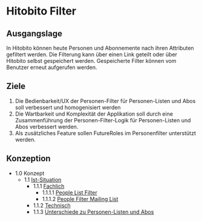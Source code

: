 # Hitobito Filter
## Ausgangslage
In Hitobito können heute Personen und Abonnemente nach ihren Attributen gefiltert werden. Die Filterung kann über einen Link geteilt oder über Hitobito selbst gespeichert werden. Gespeicherte Filter können vom Benutzer erneut aufgerufen werden.

## Ziele
1. Die Bedienbarkeit/UX der Personen-Filter für Personen-Listen und Abos soll verbessert und homogenisiert werden
2. Die Wartbarkeit und Komplexität der Applikation soll durch eine Zusammenführung der Personen-Filter-Logik für Personen-Listen und Abos verbessert werden.
3. Als zusätzliches Feature sollen FutureRoles im Personenfilter unterstützt werden.

## Konzeption
- 1.0 Konzept
  - 1.1 [Ist-Situation](1_konzeption/1_1_ist_situation/README#11-ist-situation)
    - 1.1.1 [Fachlich](1_konzeption/1_1_ist_situation/fachlich)
      - 1.1.1.1 [People List Filter](1_konzeption/1_1_ist_situation/fachlich/people_list_filter.md)
      - 1.1.1.2 [People Filter Mailing List](1_konzeption/1_1_ist_situation/fachlich/people_filter_mailing_list.md)
    - 1.1.2 [Technisch](1_konzeption/1_1_ist_situation/technisch.md)
    - 1.1.3 [Unterschiede zu Personen-Listen und Abos](1_konzeption/1_1_ist_situation/unterschiede.md)